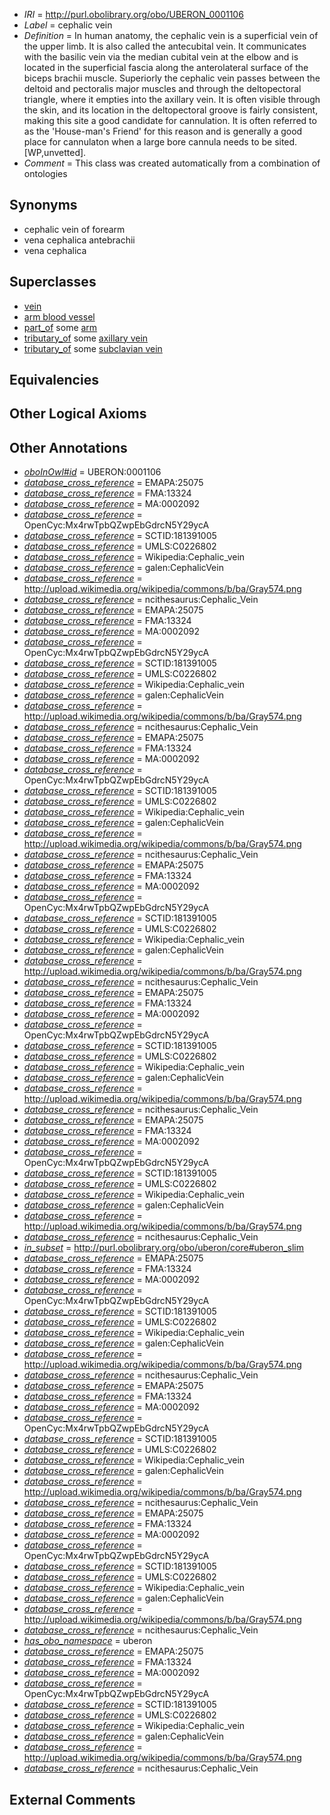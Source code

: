  * *IRI* = http://purl.obolibrary.org/obo/UBERON_0001106
 * *Label* = cephalic vein
 * *Definition* = In human anatomy, the cephalic vein is a superficial vein of the upper limb. It is also called the antecubital vein. It communicates with the basilic vein via the median cubital vein at the elbow and is located in the superficial fascia along the anterolateral surface of the biceps brachii muscle. Superiorly the cephalic vein passes between the deltoid and pectoralis major muscles and through the deltopectoral triangle, where it empties into the axillary vein. It is often visible through the skin, and its location in the deltopectoral groove is fairly consistent, making this site a good candidate for cannulation. It is often referred to as the 'House-man's Friend' for this reason and is generally a good place for cannulaton when a large bore cannula needs to be sited. [WP,unvetted].
 * *Comment* = This class was created automatically from a combination of ontologies

## Synonyms

 * cephalic vein of forearm
 * vena cephalica antebrachii
 * vena cephalica

## Superclasses

 * [vein](../../UBERON/38/UBERON_0001638.md)
 * [arm blood vessel](../../UBERON/07/UBERON_0003507.md)
 * [part_of](../../BFO/50/BFO_0000050.md) some [arm](../../UBERON/60/UBERON_0001460.md)
 * [tributary_of](../../core#tributary/of/core#tributary_of.md) some [axillary vein](../../UBERON/85/UBERON_0000985.md)
 * [tributary_of](../../core#tributary/of/core#tributary_of.md) some [subclavian vein](../../UBERON/87/UBERON_0001587.md)

## Equivalencies


## Other Logical Axioms


## Other Annotations

 * *[oboInOwl#id](../../id/oboInOwl#id.md)* = UBERON:0001106
 * *[database_cross_reference](../../ef/oboInOwl#hasDbXref.md)* = EMAPA:25075
 * *[database_cross_reference](../../ef/oboInOwl#hasDbXref.md)* = FMA:13324
 * *[database_cross_reference](../../ef/oboInOwl#hasDbXref.md)* = MA:0002092
 * *[database_cross_reference](../../ef/oboInOwl#hasDbXref.md)* = OpenCyc:Mx4rwTpbQZwpEbGdrcN5Y29ycA
 * *[database_cross_reference](../../ef/oboInOwl#hasDbXref.md)* = SCTID:181391005
 * *[database_cross_reference](../../ef/oboInOwl#hasDbXref.md)* = UMLS:C0226802
 * *[database_cross_reference](../../ef/oboInOwl#hasDbXref.md)* = Wikipedia:Cephalic_vein
 * *[database_cross_reference](../../ef/oboInOwl#hasDbXref.md)* = galen:CephalicVein
 * *[database_cross_reference](../../ef/oboInOwl#hasDbXref.md)* = http://upload.wikimedia.org/wikipedia/commons/b/ba/Gray574.png
 * *[database_cross_reference](../../ef/oboInOwl#hasDbXref.md)* = ncithesaurus:Cephalic_Vein
 * *[database_cross_reference](../../ef/oboInOwl#hasDbXref.md)* = EMAPA:25075
 * *[database_cross_reference](../../ef/oboInOwl#hasDbXref.md)* = FMA:13324
 * *[database_cross_reference](../../ef/oboInOwl#hasDbXref.md)* = MA:0002092
 * *[database_cross_reference](../../ef/oboInOwl#hasDbXref.md)* = OpenCyc:Mx4rwTpbQZwpEbGdrcN5Y29ycA
 * *[database_cross_reference](../../ef/oboInOwl#hasDbXref.md)* = SCTID:181391005
 * *[database_cross_reference](../../ef/oboInOwl#hasDbXref.md)* = UMLS:C0226802
 * *[database_cross_reference](../../ef/oboInOwl#hasDbXref.md)* = Wikipedia:Cephalic_vein
 * *[database_cross_reference](../../ef/oboInOwl#hasDbXref.md)* = galen:CephalicVein
 * *[database_cross_reference](../../ef/oboInOwl#hasDbXref.md)* = http://upload.wikimedia.org/wikipedia/commons/b/ba/Gray574.png
 * *[database_cross_reference](../../ef/oboInOwl#hasDbXref.md)* = ncithesaurus:Cephalic_Vein
 * *[database_cross_reference](../../ef/oboInOwl#hasDbXref.md)* = EMAPA:25075
 * *[database_cross_reference](../../ef/oboInOwl#hasDbXref.md)* = FMA:13324
 * *[database_cross_reference](../../ef/oboInOwl#hasDbXref.md)* = MA:0002092
 * *[database_cross_reference](../../ef/oboInOwl#hasDbXref.md)* = OpenCyc:Mx4rwTpbQZwpEbGdrcN5Y29ycA
 * *[database_cross_reference](../../ef/oboInOwl#hasDbXref.md)* = SCTID:181391005
 * *[database_cross_reference](../../ef/oboInOwl#hasDbXref.md)* = UMLS:C0226802
 * *[database_cross_reference](../../ef/oboInOwl#hasDbXref.md)* = Wikipedia:Cephalic_vein
 * *[database_cross_reference](../../ef/oboInOwl#hasDbXref.md)* = galen:CephalicVein
 * *[database_cross_reference](../../ef/oboInOwl#hasDbXref.md)* = http://upload.wikimedia.org/wikipedia/commons/b/ba/Gray574.png
 * *[database_cross_reference](../../ef/oboInOwl#hasDbXref.md)* = ncithesaurus:Cephalic_Vein
 * *[database_cross_reference](../../ef/oboInOwl#hasDbXref.md)* = EMAPA:25075
 * *[database_cross_reference](../../ef/oboInOwl#hasDbXref.md)* = FMA:13324
 * *[database_cross_reference](../../ef/oboInOwl#hasDbXref.md)* = MA:0002092
 * *[database_cross_reference](../../ef/oboInOwl#hasDbXref.md)* = OpenCyc:Mx4rwTpbQZwpEbGdrcN5Y29ycA
 * *[database_cross_reference](../../ef/oboInOwl#hasDbXref.md)* = SCTID:181391005
 * *[database_cross_reference](../../ef/oboInOwl#hasDbXref.md)* = UMLS:C0226802
 * *[database_cross_reference](../../ef/oboInOwl#hasDbXref.md)* = Wikipedia:Cephalic_vein
 * *[database_cross_reference](../../ef/oboInOwl#hasDbXref.md)* = galen:CephalicVein
 * *[database_cross_reference](../../ef/oboInOwl#hasDbXref.md)* = http://upload.wikimedia.org/wikipedia/commons/b/ba/Gray574.png
 * *[database_cross_reference](../../ef/oboInOwl#hasDbXref.md)* = ncithesaurus:Cephalic_Vein
 * *[database_cross_reference](../../ef/oboInOwl#hasDbXref.md)* = EMAPA:25075
 * *[database_cross_reference](../../ef/oboInOwl#hasDbXref.md)* = FMA:13324
 * *[database_cross_reference](../../ef/oboInOwl#hasDbXref.md)* = MA:0002092
 * *[database_cross_reference](../../ef/oboInOwl#hasDbXref.md)* = OpenCyc:Mx4rwTpbQZwpEbGdrcN5Y29ycA
 * *[database_cross_reference](../../ef/oboInOwl#hasDbXref.md)* = SCTID:181391005
 * *[database_cross_reference](../../ef/oboInOwl#hasDbXref.md)* = UMLS:C0226802
 * *[database_cross_reference](../../ef/oboInOwl#hasDbXref.md)* = Wikipedia:Cephalic_vein
 * *[database_cross_reference](../../ef/oboInOwl#hasDbXref.md)* = galen:CephalicVein
 * *[database_cross_reference](../../ef/oboInOwl#hasDbXref.md)* = http://upload.wikimedia.org/wikipedia/commons/b/ba/Gray574.png
 * *[database_cross_reference](../../ef/oboInOwl#hasDbXref.md)* = ncithesaurus:Cephalic_Vein
 * *[database_cross_reference](../../ef/oboInOwl#hasDbXref.md)* = EMAPA:25075
 * *[database_cross_reference](../../ef/oboInOwl#hasDbXref.md)* = FMA:13324
 * *[database_cross_reference](../../ef/oboInOwl#hasDbXref.md)* = MA:0002092
 * *[database_cross_reference](../../ef/oboInOwl#hasDbXref.md)* = OpenCyc:Mx4rwTpbQZwpEbGdrcN5Y29ycA
 * *[database_cross_reference](../../ef/oboInOwl#hasDbXref.md)* = SCTID:181391005
 * *[database_cross_reference](../../ef/oboInOwl#hasDbXref.md)* = UMLS:C0226802
 * *[database_cross_reference](../../ef/oboInOwl#hasDbXref.md)* = Wikipedia:Cephalic_vein
 * *[database_cross_reference](../../ef/oboInOwl#hasDbXref.md)* = galen:CephalicVein
 * *[database_cross_reference](../../ef/oboInOwl#hasDbXref.md)* = http://upload.wikimedia.org/wikipedia/commons/b/ba/Gray574.png
 * *[database_cross_reference](../../ef/oboInOwl#hasDbXref.md)* = ncithesaurus:Cephalic_Vein
 * *[in_subset](../../et/oboInOwl#inSubset.md)* = http://purl.obolibrary.org/obo/uberon/core#uberon_slim
 * *[database_cross_reference](../../ef/oboInOwl#hasDbXref.md)* = EMAPA:25075
 * *[database_cross_reference](../../ef/oboInOwl#hasDbXref.md)* = FMA:13324
 * *[database_cross_reference](../../ef/oboInOwl#hasDbXref.md)* = MA:0002092
 * *[database_cross_reference](../../ef/oboInOwl#hasDbXref.md)* = OpenCyc:Mx4rwTpbQZwpEbGdrcN5Y29ycA
 * *[database_cross_reference](../../ef/oboInOwl#hasDbXref.md)* = SCTID:181391005
 * *[database_cross_reference](../../ef/oboInOwl#hasDbXref.md)* = UMLS:C0226802
 * *[database_cross_reference](../../ef/oboInOwl#hasDbXref.md)* = Wikipedia:Cephalic_vein
 * *[database_cross_reference](../../ef/oboInOwl#hasDbXref.md)* = galen:CephalicVein
 * *[database_cross_reference](../../ef/oboInOwl#hasDbXref.md)* = http://upload.wikimedia.org/wikipedia/commons/b/ba/Gray574.png
 * *[database_cross_reference](../../ef/oboInOwl#hasDbXref.md)* = ncithesaurus:Cephalic_Vein
 * *[database_cross_reference](../../ef/oboInOwl#hasDbXref.md)* = EMAPA:25075
 * *[database_cross_reference](../../ef/oboInOwl#hasDbXref.md)* = FMA:13324
 * *[database_cross_reference](../../ef/oboInOwl#hasDbXref.md)* = MA:0002092
 * *[database_cross_reference](../../ef/oboInOwl#hasDbXref.md)* = OpenCyc:Mx4rwTpbQZwpEbGdrcN5Y29ycA
 * *[database_cross_reference](../../ef/oboInOwl#hasDbXref.md)* = SCTID:181391005
 * *[database_cross_reference](../../ef/oboInOwl#hasDbXref.md)* = UMLS:C0226802
 * *[database_cross_reference](../../ef/oboInOwl#hasDbXref.md)* = Wikipedia:Cephalic_vein
 * *[database_cross_reference](../../ef/oboInOwl#hasDbXref.md)* = galen:CephalicVein
 * *[database_cross_reference](../../ef/oboInOwl#hasDbXref.md)* = http://upload.wikimedia.org/wikipedia/commons/b/ba/Gray574.png
 * *[database_cross_reference](../../ef/oboInOwl#hasDbXref.md)* = ncithesaurus:Cephalic_Vein
 * *[database_cross_reference](../../ef/oboInOwl#hasDbXref.md)* = EMAPA:25075
 * *[database_cross_reference](../../ef/oboInOwl#hasDbXref.md)* = FMA:13324
 * *[database_cross_reference](../../ef/oboInOwl#hasDbXref.md)* = MA:0002092
 * *[database_cross_reference](../../ef/oboInOwl#hasDbXref.md)* = OpenCyc:Mx4rwTpbQZwpEbGdrcN5Y29ycA
 * *[database_cross_reference](../../ef/oboInOwl#hasDbXref.md)* = SCTID:181391005
 * *[database_cross_reference](../../ef/oboInOwl#hasDbXref.md)* = UMLS:C0226802
 * *[database_cross_reference](../../ef/oboInOwl#hasDbXref.md)* = Wikipedia:Cephalic_vein
 * *[database_cross_reference](../../ef/oboInOwl#hasDbXref.md)* = galen:CephalicVein
 * *[database_cross_reference](../../ef/oboInOwl#hasDbXref.md)* = http://upload.wikimedia.org/wikipedia/commons/b/ba/Gray574.png
 * *[database_cross_reference](../../ef/oboInOwl#hasDbXref.md)* = ncithesaurus:Cephalic_Vein
 * *[has_obo_namespace](../../ce/oboInOwl#hasOBONamespace.md)* = uberon
 * *[database_cross_reference](../../ef/oboInOwl#hasDbXref.md)* = EMAPA:25075
 * *[database_cross_reference](../../ef/oboInOwl#hasDbXref.md)* = FMA:13324
 * *[database_cross_reference](../../ef/oboInOwl#hasDbXref.md)* = MA:0002092
 * *[database_cross_reference](../../ef/oboInOwl#hasDbXref.md)* = OpenCyc:Mx4rwTpbQZwpEbGdrcN5Y29ycA
 * *[database_cross_reference](../../ef/oboInOwl#hasDbXref.md)* = SCTID:181391005
 * *[database_cross_reference](../../ef/oboInOwl#hasDbXref.md)* = UMLS:C0226802
 * *[database_cross_reference](../../ef/oboInOwl#hasDbXref.md)* = Wikipedia:Cephalic_vein
 * *[database_cross_reference](../../ef/oboInOwl#hasDbXref.md)* = galen:CephalicVein
 * *[database_cross_reference](../../ef/oboInOwl#hasDbXref.md)* = http://upload.wikimedia.org/wikipedia/commons/b/ba/Gray574.png
 * *[database_cross_reference](../../ef/oboInOwl#hasDbXref.md)* = ncithesaurus:Cephalic_Vein

## External Comments

